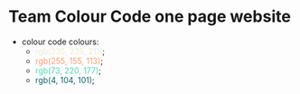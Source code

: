 # Team Colour Code one page website

- colour code colours:
  - <span style ="color:rgb(235, 235, 211)">rgb(235, 235, 211)</span>;
  - <span style ="color:rgb(255, 155, 113)">rgb(255, 155, 113)</span>;
  - <span style ="color:rgb(73, 220, 177)">rgb(73, 220, 177)</span>;
  - <span style ="color:rgb(4, 104, 101)">rgb(4, 104, 101)</span>;
